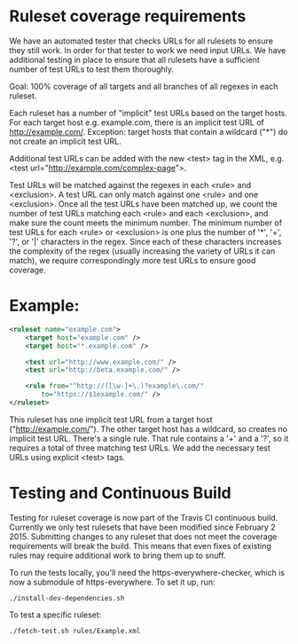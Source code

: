 # Ruleset coverage requirements

We have an automated tester that checks URLs for all rulesets to ensure they
still work. In order for that tester to work we need input URLs. We have
additional testing in place to ensure that all rulesets have a sufficient number
of test URLs to test them thoroughly.

Goal: 100% coverage of all targets and all branches of all regexes in each ruleset.

Each ruleset has a number of "implicit" test URLs based on the target hosts. For
each target host e.g. example.com, there is an implicit test URL of
http://example.com/. Exception: target hosts that contain a wildcard ("*") do
not create an implicit test URL.

Additional test URLs can be added with the new <test&gt; tag in the XML, e.g.
<test url="http://example.com/complex-page"&gt;.

Test URLs will be matched against the regexes in each <rule&gt; and <exclusion&gt;. A
test URL can only match against one <rule&gt; and one <exclusion&gt;. Once all the
test URLs have been matched up, we count the number of test URLs matching each
<rule&gt; and each <exclusion&gt;, and make sure the count meets the minimum number.
The minimum number of test URLs for each <rule&gt; or <exclusion&gt; is one plus the
number of '*', '+', '?', or '|' characters in the regex. Since each of these
characters increases the complexity of the regex (usually increasing the variety
of URLs it can match), we require correspondingly more test URLs to ensure good
coverage.

# Example:
```xml
<ruleset name="example.com">
	<target host="example.com" />
	<target host="*.example.com" />

	<test url="http://www.example.com/" />
	<test url="http://beta.example.com/" />

	<rule from="^http://([\w-]+\.)?example\.com/"
		to="https://$1example.com/" />
</ruleset>
```
This ruleset has one implicit test URL from a target host
("http://example.com/"). The other target host has a wildcard, so creates no
implicit test URL. There's a single rule. That rule contains a '+' and a '?', so
it requires a total of three matching test URLs. We add the necessary test URLs
using explicit <test&gt; tags.

# Testing and Continuous Build

Testing for ruleset coverage is now part of the Travis CI continuous build.
Currently we only test rulesets that have been modified since February 2 2015.
Submitting changes to any ruleset that does not meet the coverage requirements
will break the build. This means that even fixes of existing rules may require
additional work to bring them up to snuff.

To run the tests locally, you'll need the https-everywhere-checker, which is now
a submodule of https-everywhere. To set it up, run:

    ./install-dev-dependencies.sh

To test a specific ruleset:

    ./fetch-test.sh rules/Example.xml
